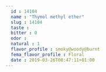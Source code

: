 ```yaml
---
  id : 14104
  name : "Thymol methyl ether"
  slug : 14104
  taste : 
  bitter : 0
  odor : 
  natural : 1
  flavor_profile : smoky@woody@burnt
  fema_flavor_profile : Floral
  date : 2019-03-26T08:47:11+01:00
---
```




